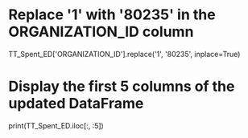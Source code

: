 # Replace '1' with '80235' in the ORGANIZATION_ID column
TT_Spent_ED['ORGANIZATION_ID'].replace('1', '80235', inplace=True)

# Display the first 5 columns of the updated DataFrame
print(TT_Spent_ED.iloc[:, :5])
